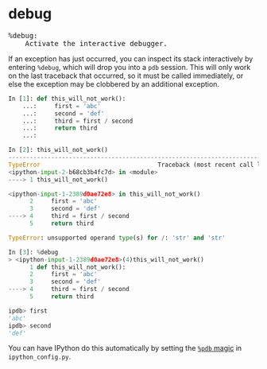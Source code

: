 # debug

<pre class="output">
%debug:
    Activate the interactive debugger.
</pre>

If an exception has just occurred, you can inspect its stack interactively by entering `%debug`, which will drop you into a `pdb` session. This will only work on the last traceback that occurred, so it must be called immediately, or else the exception may be clobbered by an additional exception.

```python
In [1]: def this_will_not_work():
    ...:     first = 'abc'
    ...:     second = 'def'
    ...:     third = first / second
    ...:     return third
    ...:

In [2]: this_will_not_work()
---------------------------------------------------------------------------
TypeError                                 Traceback (most recent call last)
<ipython-input-2-b68cb3b4fc7d> in <module>
----> 1 this_will_not_work()

<ipython-input-1-2389d0ae72e8> in this_will_not_work()
      2     first = 'abc'
      3     second = 'def'
----> 4     third = first / second
      5     return third

TypeError: unsupported operand type(s) for /: 'str' and 'str'

In [3]: %debug
> <ipython-input-1-2389d0ae72e8>(4)this_will_not_work()
      1 def this_will_not_work():
      2     first = 'abc'
      3     second = 'def'
----> 4     third = first / second
      5     return third

ipdb> first
'abc'
ipdb> second
'def'
```

You can have IPython do this automatically by setting the [`%pdb` magic](../config/pdb.md) in `ipython_config.py`.
